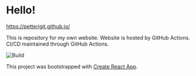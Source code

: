 # Hello!

https://petterigit.github.io/


This is repository for my own website. Website is hosted by GitHub Actions. CI/CD maintained through GitHub Actions.


![Build](https://github.com/petterigit/petterigit.github.io/actions/workflows/build.yml/badge.svg)

This project was bootstrapped with [Create React App](https://github.com/facebook/create-react-app).
